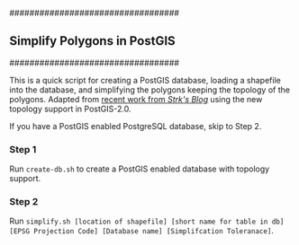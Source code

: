 ##################################
## Simplify Polygons in PostGIS ##
##################################

This is a quick script for creating a PostGIS database, loading a shapefile into the database, and simplifying the polygons keeping the topology of the polygons. Adapted from [recent work from *Strk's Blog*](http://strk.keybit.net/blog/2012/04/13/simplifying-a-map-layer-using-postgis-topology/) using the new topology support in PostGIS-2.0. 

If you have a PostGIS enabled PostgreSQL database, skip to Step 2. 

### Step 1 
Run `create-db.sh` to create a PostGIS enabled database with topology support. 

### Step 2 
Run `simplify.sh [location of shapefile] [short name for table in db] [EPSG Projection Code] [Database name] [Simplifcation Toleranace]`. 